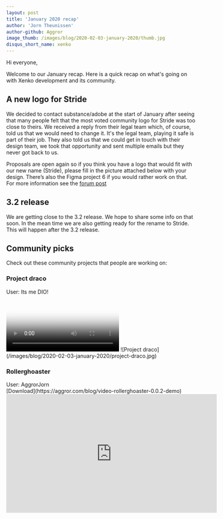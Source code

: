 ```yaml
---
layout: post
title: 'January 2020 recap'
author: 'Jorn Theunissen'
author-github: Aggror
image_thumb: /images/blog/2020-02-03-january-2020/thumb.jpg
disqus_short_name: xenko
---
```


Hi everyone,

Welcome to our January recap. Here is a quick recap on what's going on with Xenko development and its community.

## A new logo for Stride 
We decided to contact substance/adobe at the start of January after seeing that many people felt that the most voted community logo for Stride was too close to theirs. We received a reply from their legal team which, of course, told us that we would need to change it. It's the legal team, playing it safe is part of their job. They also told us that we could get in touch with their design team, we took that opportunity and sent multiple emails but they never got back to us.

Proposals are open again so if you think you have a logo that would fit with our new name (Stride), please fill in the picture attached below with your design. There’s also the Figma project 6 if you would rather work on that. For more information see the [forum post](https://forums.stride3d.net/t/about-the-new-logo/2075) 

## 3.2 release
We are getting close to the 3.2 release. We hope to share some info on that soon. In the mean time we are also getting ready for the rename to Stride. This will happen after the 3.2 release.


## Community picks
Check out these community projects that people are working on:

### Project draco
<div>User: Its me DIO! </div>
<video autoplay loop class="responsive-video" poster="/images/blog/2020-02-03-january-2020/project-draco.jpg">
   <source src="/images/blog/2020-02-03-january-2020/project-draco.mp4" type="video/mp4">
</video>
![Project draco](/images/blog/2020-02-03-january-2020/project-draco.jpg)

### Rollerghoaster
<div>User: AggrorJorn </div>
[Download](https://aggror.com/blog/video-rollerghoaster-0.0.2-demo)

<iframe width="560" height="315" src="https://www.youtube.com/embed/46POw2euUKY" frameborder="0" allow="accelerometer; autoplay; encrypted-media; gyroscope; picture-in-picture" allowfullscreen></iframe>
